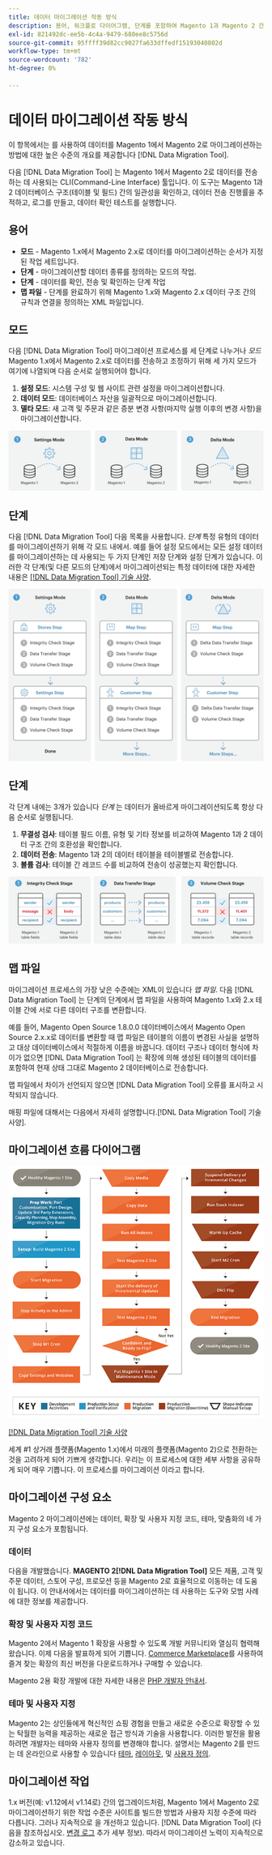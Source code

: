 ```yaml
---
title: 데이터 마이그레이션 작동 방식
description: 용어, 워크플로 다이어그램, 단계를 포함하여 Magento 1과 Magento 2 간의 데이터 마이그레이션 프로세스에 대해 알아봅니다.
exl-id: 821492dc-ee5b-4c4a-9479-680ee8c5756d
source-git-commit: 95ffff39d82cc9027fa633dffedf15193040802d
workflow-type: tm+mt
source-wordcount: '782'
ht-degree: 0%

---
```


# 데이터 마이그레이션 작동 방식

이 항목에서는 를 사용하여 데이터를 Magento 1에서 Magento 2로 마이그레이션하는 방법에 대한 높은 수준의 개요를 제공합니다 [!DNL Data Migration Tool].

다음 [!DNL Data Migration Tool] 는 Magento 1에서 Magento 2로 데이터를 전송하는 데 사용되는 CLI(Command-Line Interface) 툴입니다. 이 도구는 Magento 1과 2 데이터베이스 구조(테이블 및 필드) 간의 일관성을 확인하고, 데이터 전송 진행률을 추적하고, 로그를 만들고, 데이터 확인 테스트를 실행합니다.

## 용어

* **모드** - Magento 1.x에서 Magento 2.x로 데이터를 마이그레이션하는 순서가 지정된 작업 세트입니다.
* **단계** - 마이그레이션할 데이터 종류를 정의하는 모드의 작업.
* **단계** - 데이터를 확인, 전송 및 확인하는 단계 작업
* **맵 파일** - 단계를 완료하기 위해 Magento 1.x와 Magento 2.x 데이터 구조 간의 규칙과 연결을 정의하는 XML 파일입니다.

## 모드

다음 [!DNL Data Migration Tool] 마이그레이션 프로세스를 세 단계로 나누거나 *모드* Magento 1.x에서 Magento 2.x로 데이터를 전송하고 조정하기 위해 세 가지 모드가 여기에 나열되며 다음 순서로 실행되어야 합니다.

1. **설정 모드**: 시스템 구성 및 웹 사이트 관련 설정을 마이그레이션합니다.
1. **데이터 모드**: 데이터베이스 자산을 일괄적으로 마이그레이션합니다.
1. **델타 모드**: 새 고객 및 주문과 같은 증분 변경 사항(마지막 실행 이후의 변경 사항)을 마이그레이션합니다.

![마이그레이션 모드](../../assets/data-migration/MigrationModes2.png)

## 단계

다음 [!DNL Data Migration Tool] 다음 목록을 사용합니다. *단계* 특정 유형의 데이터를 마이그레이션하기 위해 각 모드 내에서. 예를 들어 설정 모드에서는 모든 설정 데이터를 마이그레이션하는 데 사용되는 두 가지 단계인 저장 단계와 설정 단계가 있습니다. 이러한 각 단계(및 다른 모드의 단계)에서 마이그레이션되는 특정 데이터에 대한 자세한 내용은 [[!DNL Data Migration Tool] 기술 사양](technical-specification.md).

![마이그레이션 개요](../../assets/data-migration/MigrationOverview2.png)

## 단계

각 단계 내에는 3개가 있습니다 *단계* 는 데이터가 올바르게 마이그레이션되도록 항상 다음 순서로 실행됩니다.

1. **무결성 검사**: 테이블 필드 이름, 유형 및 기타 정보를 비교하여 Magento 1과 2 데이터 구조 간의 호환성을 확인합니다.
1. **데이터 전송**: Magento 1과 2의 데이터 테이블을 테이블별로 전송합니다.
1. **볼륨 검사**: 테이블 간 레코드 수를 비교하여 전송이 성공했는지 확인합니다.

![마이그레이션 단계](../../assets/data-migration/MigrationSteps2.png)

## 맵 파일

마이그레이션 프로세스의 가장 낮은 수준에는 XML이 있습니다 *맵 파일*. 다음 [!DNL Data Migration Tool] 는 단계의 단계에서 맵 파일을 사용하여 Magento 1.x와 2.x 테이블 간에 서로 다른 데이터 구조를 변환합니다.

예를 들어, Magento Open Source 1.8.0.0 데이터베이스에서 Magento Open Source 2.x.x로 데이터를 변환할 때 맵 파일은 테이블의 이름이 변경된 사실을 설명하고 대상 데이터베이스에서 적절하게 이름을 바꿉니다. 데이터 구조나 데이터 형식에 차이가 없으면 [!DNL Data Migration Tool] 는 확장에 의해 생성된 테이블의 데이터를 포함하여 현재 상태 그대로 Magento 2 데이터베이스로 전송합니다.

맵 파일에서 차이가 선언되지 않으면 [!DNL Data Migration Tool] 오류를 표시하고 시작되지 않습니다.

매핑 파일에 대해서는 다음에서 자세히 설명합니다.[!DNL Data Migration Tool] 기술 사양].

## 마이그레이션 흐름 다이어그램

![마이그레이션 흐름](../../assets/data-migration/migration_flow.png)

[[!DNL Data Migration Tool] 기술 사양](technical-specification.md)

세계 #1 상거래 플랫폼(Magento 1.x)에서 미래의 플랫폼(Magento 2)으로 전환하는 것을 고려하게 되어 기쁘게 생각합니다. 우리는 이 프로세스에 대한 세부 사항을 공유하게 되어 매우 기쁩니다. 이 프로세스를 마이그레이션 이라고 합니다.

## 마이그레이션 구성 요소

Magento 2 마이그레이션에는 데이터, 확장 및 사용자 지정 코드, 테마, 맞춤화의 네 가지 구성 요소가 포함됩니다.

### 데이터

다음을 개발했습니다. **MAGENTO 2[!DNL Data Migration Tool]** 모든 제품, 고객 및 주문 데이터, 스토어 구성, 프로모션 등을 Magento 2로 효율적으로 이동하는 데 도움이 됩니다. 이 안내서에서는 데이터를 마이그레이션하는 데 사용하는 도구와 모범 사례에 대한 정보를 제공합니다.

### 확장 및 사용자 지정 코드

Magento 2에서 Magento 1 확장을 사용할 수 있도록 개발 커뮤니티와 열심히 협력해 왔습니다. 이제 다음을 발표하게 되어 기쁩니다. [Commerce Marketplace](https://marketplace.magento.com/)를 사용하여 즐겨 찾는 확장의 최신 버전을 다운로드하거나 구매할 수 있습니다.

Magento 2용 확장 개발에 대한 자세한 내용은 [PHP 개발자 안내서](https://developer.adobe.com/commerce/php/development/).

### 테마 및 사용자 지정

Magento 2는 상인들에게 혁신적인 쇼핑 경험을 만들고 새로운 수준으로 확장할 수 있는 탁월한 능력을 제공하는 새로운 접근 방식과 기술을 사용합니다. 이러한 발전을 활용하려면 개발자는 테마와 사용자 정의를 변경해야 합니다. 설명서는 Magento 2를 만드는 데 온라인으로 사용할 수 있습니다 [테마](https://developer.adobe.com/commerce/frontend-core/guide/themes/), [레이아웃](https://developer.adobe.com/commerce/frontend-core/guide/layouts/), 및 [사용자 정의](https://developer.adobe.com/commerce/frontend-core/guide/layouts/xml-manage/).

## 마이그레이션 작업

1.x 버전(예: v1.12에서 v1.14로) 간의 업그레이드처럼, Magento 1에서 Magento 2로 마이그레이션하기 위한 작업 수준은 사이트를 빌드한 방법과 사용자 지정 수준에 따라 다릅니다.
그러나 지속적으로 을 개선하고 있습니다. [!DNL Data Migration Tool] (다음을 참조하십시오. [변경 로그](https://github.com/magento/data-migration-tool/blob/2.3/CHANGELOG.md) 추가 세부 정보). 따라서 마이그레이션 노력이 지속적으로 감소하고 있습니다.
